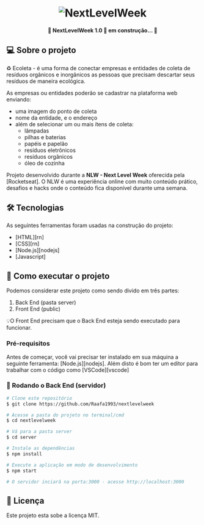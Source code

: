 <h1 align="center">
    <img alt="NextLevelWeek" title="#NextLevelWeek" src="./assets/banner.jpg"/>
</h1>

<h4 align="center"> 
	🚧 NextLevelWeek 1.0 🚀 em construção... 🚧
</h4>


## 💻 Sobre o projeto

♻️ Ecoleta - é uma forma de conectar empresas e entidades de coleta de resíduos orgânicos e inorgânicos as pessoas que precisam descartar seus resíduos de maneira ecológica.

As empresas ou entidades poderão se cadastrar na plataforma web enviando:
- uma imagem do ponto de coleta
- nome da entidade, e o endereço
- além de selecionar um ou mais ítens de coleta: 
  - lâmpadas
  - pilhas e baterias
  - papéis e papelão
  - resíduos eletrônicos
  - resíduos orgânicos
  - óleo de cozinha


Projeto desenvolvido durante a **NLW - Next Level Week** oferecida pela [Rocketseat].
O NLW é uma experiência online com muito conteúdo prático, desafios e hacks onde o conteúdo fica disponível durante uma semana.


## 🛠 Tecnologias

As seguintes ferramentas foram usadas na construção do projeto:

- [HTML][rn]
- [CSS][rn]
- [Node.js][nodejs]
- [Javascript]


## 🚀 Como executar o projeto

Podemos considerar este projeto como sendo divido em três partes:
1. Back End (pasta server) 
2. Front End (public)

💡O Front End precisam que o Back End esteja sendo executado para funcionar.

### Pré-requisitos

Antes de começar, você vai precisar ter instalado em sua máquina a seguinte ferramenta:
[Node.js][nodejs]. 
Além disto é bom ter um editor para trabalhar com o código como [VSCode][vscode]

### 🎲 Rodando o Back End (servidor)

```bash
# Clone este repositório
$ git clone https://github.com/Raafa1993/nextlevelweek

# Acesse a pasta do projeto no terminal/cmd
$ cd nextlevelweek

# Vá para a pasta server
$ cd server

# Instale as dependências
$ npm install

# Execute a aplicação em modo de desenvolvimento
$ npm start

# O servidor inciará na porta:3000 - acesse http://localhost:3000 
```


## 📝 Licença

Este projeto esta sobe a licença MIT.
